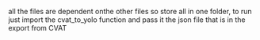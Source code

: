 all the files are dependent onthe other files so store all in one folder, to run just import the cvat_to_yolo function and pass it the json file that is in the export from CVAT
